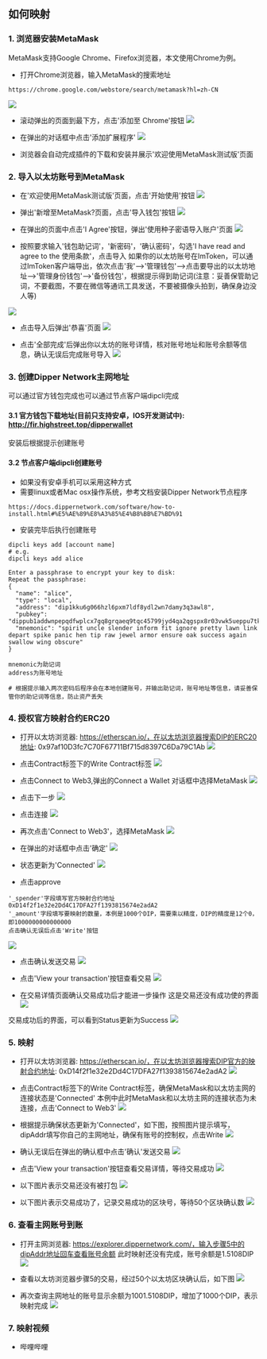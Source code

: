 ## 如何映射

### 1. 浏览器安装MetaMask
MetaMask支持Google Chrome、Firefox浏览器，本文使用Chrome为例。

- 打开Chrome浏览器，输入MetaMask的搜索地址
```url
https://chrome.google.com/webstore/search/metamask?hl=zh-CN
```
![](../images/erc20_mapping/1.jpeg)

- 滚动弹出的页面到最下方，点击'添加至 Chrome'按钮
![](../images/erc20_mapping/2.jpeg)

- 在弹出的对话框中点击'添加扩展程序'
![](../images/erc20_mapping/3.jpeg)

- 浏览器会自动完成插件的下载和安装并展示'欢迎使用MetaMask测试版'页面


### 2. 导入以太坊账号到MetaMask
- 在'欢迎使用MetaMask测试版'页面，点击'开始使用'按钮
![](../images/erc20_mapping/4.jpeg)

- 弹出'新增至MetaMask?页面，点击'导入钱包'按钮
![](../images/erc20_mapping/5.jpeg)

- 在弹出的页面中点击'I Agree'按钮，弹出'使用种子密语导入账户'页面
![](../images/erc20_mapping/6.jpeg)

- 按照要求输入'钱包助记词'，'新密码'，'确认密码'，勾选'I have read and agree to the 使用条款'，点击导入
如果你的以太坊账号在ImToken，可以通过ImToken客户端导出，依次点击'我'-->'管理钱包'-->点击要导出的以太坊地址-->'管理身份钱包'-->'备份钱包'，根据提示得到助记词(注意：妥善保管助记词，不要截图，不要在微信等通讯工具发送，不要被摄像头拍到，确保身边没人等)

![](../images/erc20_mapping/7.jpeg)

- 点击导入后弹出'恭喜'页面
![](../images/erc20_mapping/8.jpeg)

- 点击'全部完成'后弹出你以太坊的账号详情，核对账号地址和账号余额等信息，确认无误后完成账号导入
![](../images/erc20_mapping/9.jpeg)

### 3. 创建Dipper Network主网地址
可以通过官方钱包完成也可以通过节点客户端dipcli完成

#### 3.1 官方钱包下载地址(目前只支持安卓，IOS开发测试中): http://fir.highstreet.top/dipperwallet
安装后根据提示创建账号

#### 3.2 节点客户端dipcli创建账号
- 如果没有安卓手机可以采用这种方式
- 需要linux或者Mac osx操作系统，参考文档安装Dipper Network节点程序
```
https://docs.dippernetwork.com/software/how-to-install.html#%E5%AE%89%E8%A3%85%E4%B8%BB%E7%BD%91
```

- 安装完毕后执行创建账号
```
dipcli keys add [account name]
# e.g.
dipcli keys add alice

Enter a passphrase to encrypt your key to disk:
Repeat the passphrase:
{
  "name": "alice",
  "type": "local",
  "address": "dip1kku6g066hzl6pxm7ldf8ydl2wn7damy3q3awl8",
  "pubkey": "dippub1addwnpepqdfwplcx7gq8grqaeq9tqc45799jyd4qa2qgspx8r03vwk5ueppu7tknz8w",
  "mnemonic": "spirit uncle slender inform fit ignore pretty lawn link depart spike panic hen tip raw jewel armor ensure oak success again swallow wing obscure"
}

mnemonic为助记词
address为账号地址

# 根据提示输入两次密码后程序会在本地创建账号，并输出助记词，账号地址等信息，请妥善保管你的助记词等信息，防止资产丢失
```


### 4. 授权官方映射合约ERC20
- 打开以太坊浏览器: https://etherscan.io/，在以太坊浏览器搜索DIP的ERC20地址: 0x97af10D3fc7C70F67711Bf715d8397C6Da79C1Ab
![](../images/erc20_mapping/10.jpeg)

- 点击Contract标签下的Write Contract标签
![](../images/erc20_mapping/12.jpeg)

- 点击Connect to Web3,弹出的Connect a Wallet 对话框中选择MetaMask
![](../images/erc20_mapping/13.jpeg)

- 点击下一步
![](../images/erc20_mapping/14.jpeg)

- 点击连接
![](../images/erc20_mapping/15.jpeg)

- 再次点击'Connect to Web3'，选择MetaMask
![](../images/erc20_mapping/16.jpeg)

- 在弹出的对话框中点击'确定'
![](../images/erc20_mapping/17.jpeg)

- 状态更新为'Connected'
![](../images/erc20_mapping/19.jpeg)

- 点击approve
```
'_spender'字段填写官方映射合约地址0xD14f2f1e32e2Dd4C17DFA27f1393815674e2adA2
'_amount'字段填写要映射的数量，本例是1000个DIP，需要乘以精度，DIP的精度是12个0，即1000000000000000
点击确认无误后点击'Write'按钮
```

![](../images/erc20_mapping/20.jpeg)

- 点击确认发送交易
![](../images/erc20_mapping/21.jpeg)

- 点击'View your transaction'按钮查看交易
![](../images/erc20_mapping/22.jpeg)

- 在交易详情页面确认交易成功后才能进一步操作
这是交易还没有成功使的界面
![](../images/erc20_mapping/24.jpeg)

交易成功后的界面，可以看到Status更新为Success
![](../images/erc20_mapping/25.jpeg)


### 5. 映射
- 打开以太坊浏览器: https://etherscan.io/，在以太坊浏览器搜索DIP官方的映射合约地址: 0xD14f2f1e32e2Dd4C17DFA27f1393815674e2adA2
![](../images/erc20_mapping/26.jpeg)

- 点击Contract标签下的Write Contract标签，确保MetaMask和以太坊主网的连接状态是'Connected'
本例中此时MetaMask和以太坊主网的连接状态为未连接，点击'Connect to Web3'
![](../images/erc20_mapping/27.jpeg)

- 根据提示确保状态更新为'Connected'，如下图，按照图片提示填写，dipAddr填写你自己的主网地址，确保有账号的控制权，点击Write
![](../images/erc20_mapping/28.jpeg)

- 确认无误后在弹出的确认框中点击'确认'发送交易
![](../images/erc20_mapping/29.jpeg)

- 点击'View your transaction'按钮查看交易详情，等待交易成功
![](../images/erc20_mapping/30.jpeg)

- 以下图片表示交易还没有被打包
![](../images/erc20_mapping/31.jpeg)

- 以下图片表示交易成功了，记录交易成功的区块号，等待50个区块确认数
![](../images/erc20_mapping/33.jpeg)

### 6. 查看主网账号到账
- 打开主网浏览器: https://explorer.dippernetwork.com/，输入步骤5中的dipAddr地址回车查看账号余额
此时映射还没有完成，账号余额是1.5108DIP
![](../images/erc20_mapping/36.jpeg)

- 查看以太坊浏览器步骤5的交易，经过50个以太坊区块确认后，如下图
![](../images/erc20_mapping/37.jpeg)

- 再次查询主网地址的账号显示余额为1001.5108DIP，增加了1000个DIP，表示映射完成
![](../images/erc20_mapping/38.jpeg)


### 7. 映射视频
- 哔哩哔哩
```url

```
